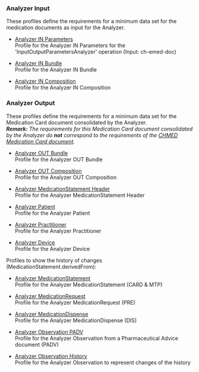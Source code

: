 ### Analyzer Input
These profiles define the requirements for a minimum data set for the medication documents as input for the Analyzer.
* [Analyzer IN Parameters](StructureDefinition-analyzer-in-parameters.html)   
Profile for the Analyzer IN Parameters for the 'InputOutputParametersAnalyzer' operation (Input: ch-emed-doc)

* [Analyzer IN Bundle](StructureDefinition-analyzer-in-bundle.html)   
Profile for the Analyzer IN Bundle

* [Analyzer IN Composition](StructureDefinition-analyzer-in-composition.html)   
Profile for the Analyzer IN Composition

### Analyzer Output
These profiles define the requirements for a minimum data set for the Medication Card document consolidated by the Analyzer.   
_**Remark:** The requirements for this Medication Card document consolidated by the Analyzer do **not** correspond to the requirements of the [CHMED Medication Card document](https://chmed.emediplan.ch/fhir/StructureDefinition-chmed-card-bundle.html)._

* [Analyzer OUT Bundle](StructureDefinition-analyzer-out-bundle.html)   
Profile for the Analyzer OUT Bundle

* [Analyzer OUT Composition](StructureDefinition-analyzer-out-composition.html)   
Profile for the Analyzer OUT Composition

* [Analyzer MedicationStatement Header](StructureDefinition-analyzer-medicationstatement-header.html)   
Profile for the Analyzer MedicationStatement Header

* [Analyzer Patient](StructureDefinition-analyzer-patient.html)   
Profile for the Analyzer Patient

* [Analyzer Practitioner](StructureDefinition-analyzer-practitioner.html)   
Profile for the Analyzer Practitioner

* [Analyzer Device](StructureDefinition-analyzer-device.html)   
Profile for the Analyzer Device

Profiles to show the history of changes (MedicationStatement.derivedFrom):

* [Analyzer MedicationStatement](StructureDefinition-analyzer-medicationstatement.html)   
Profile for the Analyzer MedicationStatement (CARD & MTP)

* [Analyzer MedicationRequest](StructureDefinition-analyzer-medicationrequest.html)   
Profile for the Analyzer MedicationRequest (PRE)

* [Analyzer MedicationDispense](StructureDefinition-analyzer-medicationdispense.html)   
Profile for the Analyzer MedicationDispense (DIS)

* [Analyzer Observation PADV](StructureDefinition-analyzer-observationpadv.html)   
Profile for the Analyzer Observation from a Pharmaceutical Advice document (PADV)

* [Analyzer Observation History](StructureDefinition-analyzer-observationhistory.html)   
Profile for the Analyzer Observation to represent changes of the history